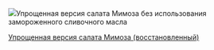 <!--2025-07-11 18:57:50-->
<div class="yb">
  <div class="rss povarenok"><a href="https://www.povarenok.ru/recipes/show/182906/"><img src="https://www.povarenok.ru/data/cache/2025jul/11/57/3184106_83221-640x480.jpg"></a>Упрощенная версия салата Мимоза без использования замороженного сливочного масла <p class="titl"><a href="https://www.povarenok.ru/recipes/show/182906/">Упрощенная версия салата Мимоза (восстановленный)</a></p></div>
</div>
